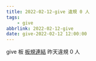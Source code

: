```yaml
---
title: 2022-02-12-give 違規 0 人
tags:
    - give
abbrlink: 2022-02-12-give
date: give-2022-02-12 12:00:00
---
```

give 板 [板規連結](https://www.ptt.cc/bbs/give/M.1612495900.A.C32.html)
昨天違規 0 人
